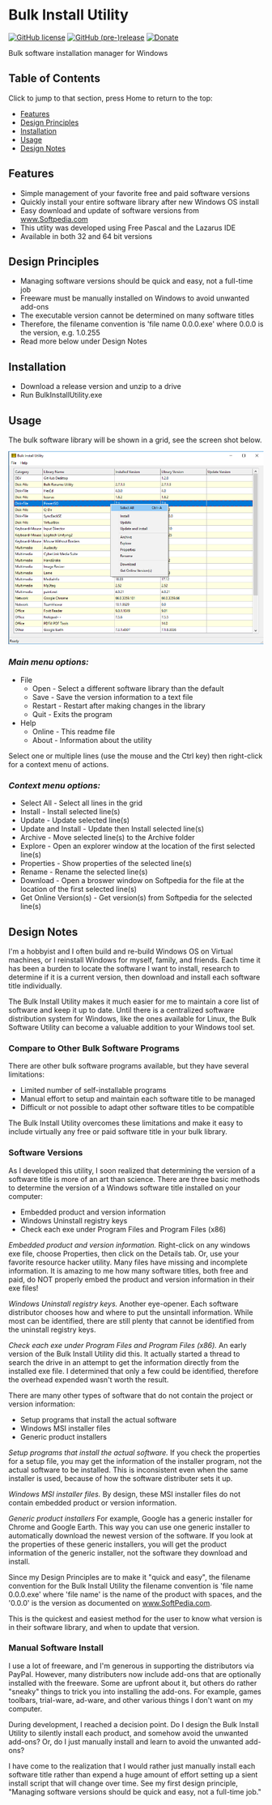 # Bulk Install Utility
[![GitHub license](https://img.shields.io/github/license/nea/MarkdownViewerPlusPlus.svg)](https://github.com/nea/MarkdownViewerPlusPlus/blob/master/LICENSE.md)
[![GitHub (pre-)release](https://img.shields.io/badge/release-1.0.0-yellow.svg)](https://github.com/nea/MarkdownViewerPlusPlus/releases/tag/1.0.0)
[![Donate](https://img.shields.io/badge/Donate-PayPal-green.svg)](https://www.paypal.me/JimDreherHome)

Bulk software installation manager for Windows

## Table of Contents
Click to jump to that section, press Home to return to the top:
* [Features](#features)
* [Design Principles](#design-principles)
* [Installation](#installation)
* [Usage](#usage)
* [Design Notes](#design-notes)

## Features
* Simple management of your favorite free and paid software versions
* Quickly install your entire software library 
after new Windows OS install
* Easy download and update of software versions from www.Softpedia.com
* This utlity was developed using Free Pascal and the Lazarus IDE
* Available in both 32 and 64 bit versions

## Design Principles
* Managing software versions should be quick and easy, not a full-time job
* Freeware must be manually installed on Windows to avoid unwanted add-ons
* The executable version cannot be determined on many software titles
* Therefore, the filename convention is 'file name 0.0.0.exe' where 0.0.0 is the version, e.g. 1.0.255
* Read more below under Design Notes

## Installation
* Download a release version and unzip to a drive
* Run BulkInstallUtility.exe

## Usage
The bulk software library will be shown in a grid, see the screen shot below.

![BulkInstallUtility](res/BulkInstallUtilityContextMenu.png "Right-Click Context Menu")

### *Main menu options:*
* File
	* Open - Select a different software library than the default
	* Save - Save the version information to a text file
	* Restart - Restart after making changes in the library
	* Quit - Exits the program
* Help
	* Online - This readme file
	* About - Information about the utility

Select one or multiple lines (use the mouse and the Ctrl key) then right-click for a context menu of actions.

### *Context menu options:*
* Select All - Select all lines in the grid
* Install - Install selected line(s)
* Update - Update selected line(s)
* Update and Install - Update then Install selected line(s)
* Archive - Move selected line(s) to the Archive folder
* Explore - Open an explorer window at the location of the first selected line(s)
* Properties - Show properties of the selected line(s)
* Rename - Rename the selected line(s)
* Download - Open a broswer window on Softpedia for the file at the location of the first selected line(s)
* Get Online Version(s) - Get version(s) from Softpedia for the selected line(s)

## Design Notes

I'm a hobbyist and I often build and re-build Windows OS on Virtual machines, or I reinstall Windows for myself, family, and friends.  Each time it has been a burden to locate the software I want to install, research to determine if it is a current version, then download and install each software title individually.

The Bulk Install Utility makes it much easier for me to maintain a core list of software and keep it up to date.  Until there is a centralized software distribution system for Windows, like the ones available for Linux, the Bulk Software Utility can become a valuable addition to your Windows tool set.

### Compare to Other Bulk Software Programs
There are other bulk software programs available, but they have several limitations:

* Limited number of self-installable programs
* Manual effort to setup and maintain each software title to be managed
* Difficult or not possible to adapt other software titles to be compatible

The Bulk Install Utility overcomes these limitations and make it easy to include virtually any free or paid software title in your bulk library.

### Software Versions

As I developed this utility, I soon realized that determining the version of a software title is more of an art than science. There are three basic methods to determine the version of a Windows software title installed on your computer:

* Embedded product and version information
* Windows Uninstall registry keys
* Check each exe under Program Files and Program Files (x86)

*Embedded product and version information.* Right-click on any windows exe file, choose Properties, then click on the Details tab.  Or, use your favorite resource hacker utility.  Many files have missing and incomplete information.  It is amazing to me how many software titles, both free and paid, do NOT properly embed the product and version information in their exe files!  

*Windows Uninstall registry keys.* Another eye-opener.  Each software distributor chooses how and where to put the unsintall information. While most can be identified, there are still plenty that cannot be identified from the uninstall registry keys.

*Check each exe under Program Files and Program Files (x86).* An early version of the Bulk Install Utility did this. It actually started a thread to search the drive in an attempt to get the information directly from the installed exe file.  I determined that only a few could be identified, therefore the overhead expended wasn't worth the result.

There are many other types of software that do not contain the project or version information:
* Setup programs that install the actual software
* Windows MSI installer files
* Generic product installers

*Setup programs that install the actual software.* If you check the properties for a setup file, you may get the information of the installer program, not the actual software to be installed.  This is inconsistent even when the same installer is used, because of how the software distributer sets it up.

*Windows MSI installer files.* By design, these MSI installer files do not contain embedded product or version information.

*Generic product installers* For example, Google has a generic installer for Chrome and Google Earth.  This way you can use one generic installer to automatically download the newest version of the software.  If you look at the properties of these generic installers, you will get the product information of the generic installer, not the software they download and install.

Since my Design Principles are to make it "quick and easy", the filename convention for the Bulk Install Utility the filename convention is 'file name 0.0.0.exe' where 'file name' is the name of the product with spaces, and the '0.0.0' is the version as documented on www.SoftPedia.com.

This is the quickest and easiest method for the user to know what version is in their software library, and when to update that version.

### Manual Software Install

I use a lot of freeware, and I'm generous in supporting the distributors via PayPal.  However, many distributers now include add-ons that are optionally installed with the freeware.  Some are upfront about it, but others do rather "sneaky" things to trick you into installing the add-ons.  For example, games toolbars, trial-ware, ad-ware, and other various things I don't want on my computer.

During development, I reached a decision point. Do I design the Bulk Install Utility to silently install each product, and somehow avoid the unwanted add-ons?  Or, do I just manually install and learn to avoid the unwanted add-ons?

I have come to the realization that I would rather just manually install each software title rather than expend a huge amount of effort setting up a sient install script that will change over time. See my first design principle, "Managing software versions should be quick and easy, not a full-time job."

